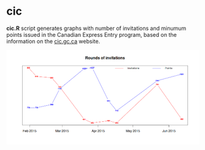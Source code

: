 # cic
**cic.R** script generates graphs with number of invitations and minumum points issued in the Canadian Express Entry program, based on the information on the [cic.gc.ca](http://www.cic.gc.ca/english/express-entry/rounds.asp) website.

![graph](https://github.com/stee1rat/cic/blob/master/cic.graph.png?raw=true)
